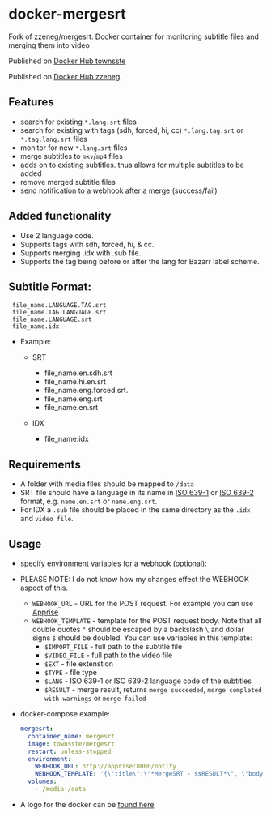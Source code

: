 # docker-mergesrt
Fork of zzeneg/mergesrt. Docker container for monitoring subtitle files and merging them into video

   Published on [Docker Hub townsste](https://hub.docker.com/r/townsste/mergesrt)

   Published on [Docker Hub zzeneg](https://hub.docker.com/r/zzeneg/mergesrt)

## Features
- search for existing `*.lang.srt` files
- search for existing with tags (sdh, forced, hi, cc) `*.lang.tag.srt` or `*.tag.lang.srt` files
- monitor for new `*.lang.srt` files
- merge subtitles to `mkv`/`mp4` files
- adds on to existing subtitles. thus allows for multiple subtitles to be added 
- remove merged subtitle files
- send notification to a webhook after a merge (success/fail)

## Added functionality
- Use 2 language code.
- Supports tags with sdh, forced, hi, & cc.
- Supports merging .idx with .sub file.
- Supports the tag being before or after the lang for Bazarr label scheme.

## Subtitle Format:
     file_name.LANGUAGE.TAG.srt
     file_name.TAG.LANGUAGE.srt
     file_name.LANGUAGE.srt
     file_name.idx

- Example:
     - SRT
          - file_name.en.sdh.srt
          - file_name.hi.en.srt
          - file_name.eng.forced.srt.
          - file_name.eng.srt 
          - file_name.en.srt

    - IDX
         - file_name.idx

## Requirements
- A folder with media files should be mapped to `/data`
- SRT file should have a language in its name in [ISO 639-1](https://en.wikipedia.org/wiki/List_of_ISO_639-1_codes) or [ISO 639-2](https://en.wikipedia.org/wiki/List_of_ISO_639-2_codes) format, e.g. `name.en.srt` or `name.eng.srt`.
- For IDX a `.sub` file should be placed in the same directory as the `.idx` and `video file`.

## Usage
- specify environment variables for a webhook (optional): 
- PLEASE NOTE: I do not know how my changes effect the WEBHOOK aspect of this.
  - `WEBHOOK_URL` - URL for the POST request. For example you can use [Apprise](https://github.com/caronc/apprise)
  - `WEBHOOK_TEMPLATE` - template for the POST request body. Note that all double quotes `"` should be escaped by a backslash `\` and dollar signs `$` should be doubled. You can use variables in this template:
    - `$IMPORT_FILE` - full path to the subtitle file
    - `$VIDEO_FILE` - full path to the video file
    - `$EXT` - file extenstion
    - `$TYPE` - file type
    - `$LANG` - ISO 639-1 or ISO 639-2 language code of the subtitles 
    - `$RESULT` - merge result, returns `merge succeeded`, `merge completed with warnings` or `merge failed`

- docker-compose example:
 
  ```yaml
  mergesrt:
    container_name: mergesrt
    image: townsste/mergesrt
    restart: unless-stopped
    environment:
      WEBHOOK_URL: http://apprise:8000/notify
      WEBHOOK_TEMPLATE: '{\"title\":\"*MergeSRT - $$RESULT*\", \"body\":\"$$IMPORT_FILE\"}'
    volumes:
      - /media:/data
  ```
      
- A logo for the docker can be [found here](https://raw.githubusercontent.com/townsste/docker-templates/master/townsste/images/mergesrt.png)
